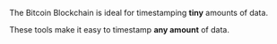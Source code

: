 The Bitcoin Blockchain is ideal for timestamping **tiny** amounts of data. 

These tools make it easy to timestamp **any amount** of data.  
